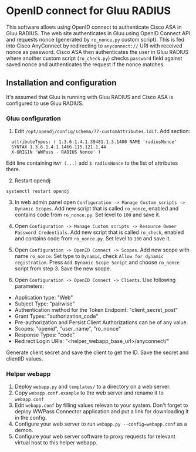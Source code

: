 # OpenID connect for Gluu RADIUS

This software allows using OpenID connect to authenticate Cisco ASA in Gluu RADIUS. The web site authenticates in Gluu using OpenID Connect API and requests nonce (generated by `ro_nonce.py` custom script). This is fed into Cisco AnyConnect by redirecting to `anyconnect://` URI with received nonce as password. Cisco ASA then authenticates the user in Gluu RADIUS where another custom script (`ro_check.py`) checks `password` field against saved nonce and authenticates the request if the nonce matches.

## Installation and configuration

It's assumed that Gluu is running with Gluu RADIUS and Cisco ASA is configured to use Gluu RADIUS.

### Gluu configuration
1. Edit `/opt/opendj/config/schema/77-customAttributes.ldif`. Add section:
```
  attributeTypes: ( 1.3.6.1.4.1.39481.1.3.1400 NAME 'radiusNonce'
  SYNTAX 1.3.6.1.4.1.1466.115.121.1.44
  X-ORIGIN 'WWPass - RADIUS Nonce' )
```
Edit line containing `MAY (...)` add `$ radiusNonce` to the list of attributes there.

2. Restart opendj:
```
systemctl restart opendj
```

3. In web admin panel open `Configuration -> Manage Custom scripts -> Dynamic Scopes`. Add new script that is called `ro_nonce`, enabled and contains code from `ro_nonce.py`. Set level to `100` and save it.

4. Open `Configuration -> Manage Custom scripts -> Resource Owner Password Credentials`.  Add new script that is called `ro_check`, enabled and contains code from `ro_nonce.py`. Set level to `100` and save it.

5. Open `Configuration -> OpenID Connect -> Scopes`. Add new scope with name `ro_nonce`. Set type to `Dynamic`, check `Allow for dynamic registration`. Press `Add Dynamic Scope Script` and choose `ro_nonce` script from step 3. Save the new scope.

6. Open `Configuration -> OpenID Connect -> Clients`. Use following parameters:
  - Application type: "Web"
  - Subject Type: "pairwise"
  - Authentication method for the Token Endpoint: "client_secret_post"
  - Grant Types: "authorization_code"
  - Pre-authorization and Persist Client Authorizations can be of any value.
  - Scopes: "openid", "user_name", "ro_nonce"
  - Response Types: "code"
  - Redirect Login URIs: "<helper_webapp_base_url>/anyconnect/"

Generate client secret and save the client to get the ID.
Save the secret and clientID values.

### Helper webapp
1. Deploy `webapp.py` and `templates/` to a directory on a web server.
2. Copy `webapp.conf.example` to the web server and rename it to `webapp.conf`
3. Edit `webapp.conf` by filling values relevan to your system. Don't forget to deploy WWPass Connector application and put a link for downloading it in the config.
4. Configure your web server to run `webapp.py --config=webapp.conf` as a demon.
5. Configure your web server software to proxy requests for relevant virtual host to this helper webapp.



